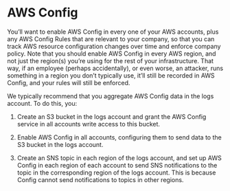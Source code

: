 # AWS Config

You’ll want to enable AWS Config in every one of your AWS accounts, plus any AWS Config Rules that are relevant to your
company, so that you can track AWS resource configuration changes over time and enforce company policy. Note that you
should enable AWS Config in every AWS region, and not just the region(s) you’re using for the rest of your infrastructure.
That way, if an employee (perhaps accidentally), or even worse, an attacker, runs something in a region you don’t typically
use, it’ll still be recorded in AWS Config, and your rules will still be enforced.

We typically recommend that you aggregate AWS Config data in the logs account. To do this, you:

1. Create an S3 bucket in the logs account and grant the AWS Config service in all accounts write access to this
    bucket.

2. Enable AWS Config in all accounts, configuring them to send data to the S3 bucket in the logs account.

3. Create an SNS topic in each region of the logs account, and set up AWS Config in each region of each account to send SNS notifications to the topic in the corresponding region of the logs account. This is because Config cannot send notifications to topics in other regions.


<!-- ##DOCS-SOURCER-START
{"sourcePlugin":"local-copier","hash":"fe326f40c8b8ed46a200d6adef9a1f2b"}
##DOCS-SOURCER-END -->
